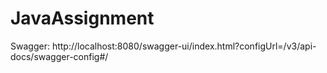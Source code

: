 # JavaAssignment

Swagger: http://localhost:8080/swagger-ui/index.html?configUrl=/v3/api-docs/swagger-config#/